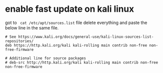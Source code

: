 # enable fast update on kali linux

got to ` cat /etc/apt/sources.list` file delete everything and paste the below line in the same file.

```
# See https://www.kali.org/docs/general-use/kali-linux-sources-list-repositories/
deb https://http.kali.org/kali kali-rolling main contrib non-free non-free-firmware

# Additional line for source packages
# deb-src http://http.kali.org/kali kali-rolling main contrib non-free non-free-firmware

```
